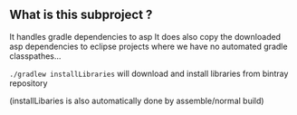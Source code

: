What is this subproject ?
-------------------------

It handles gradle dependencies to asp
It does also copy the downloaded asp dependencies to eclipse projects where we have no automated gradle classpathes...

`./gradlew installLibraries` will download and install libraries from bintray repository

 (installLibaries is also automatically done by assemble/normal build)
